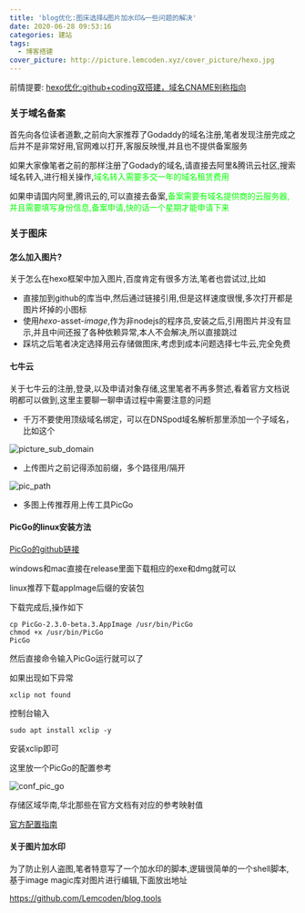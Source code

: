 ```yaml
---
title: 'blog优化:图床选择&图片加水印&一些问题的解决'
date: 2020-06-28 09:53:16
categories: 建站
tags:
  - 博客搭建
cover_picture: http://picture.lemcoden.xyz/cover_picture/hexo.jpg
---
```

前情提要:
<a href="https://lemcoden.xyz/2020/05/20/hexo优化-github-coding双搭建，域名CNAME别称指向/">hexo优化:github+coding双搭建，域名CNAME别称指向</a>

### 关于域名备案

首先向各位读者道歉,之前向大家推荐了Godaddy的域名注册,笔者发现注册完成之后并不是非常好用,官网难以打开,客服反映慢,并且也不提供备案服务

如果大家像笔者之前的那样注册了Godady的域名,请直接去阿里&腾讯云社区,搜索域名转入,进行相关操作,<font color=00ff00>域名转入需要多交一年的域名租赁费用</font>

如果申请国内阿里,腾讯云的,可以直接去备案,<font color=00ff00>备案需要有域名提供商的云服务器,并且需要填写身份信息,备案申请,快的话一个星期才能申请下来</font>

### 关于图床

#### 怎么加入图片?

关于怎么在hexo框架中加入图片,百度肯定有很多方法,笔者也尝试过,比如

- 直接加到github的库当中,然后通过链接引用,但是这样速度很慢,多次打开都是图片坏掉的小图标
- 使用*hexo*-asset-*image*,作为非nodejs的程序员,安装之后,引用图片并没有显示,并且中间还报了各种依赖异常,本人不会解决,所以直接跳过
- 踩坑之后笔者决定选择用云存储做图床,考虑到成本问题选择七牛云,完全免费

#### 七牛云

关于七牛云的注册,登录,以及申请对象存储,这里笔者不再多赘述,看着官方文档说明都可以做到,这里主要聊一聊申请过程中需要注意的问题

* 千万不要使用顶级域名绑定，可以在DNSpod域名解析那里添加一个子域名，比如这个

  

![picture_sub_domain](http://picture.lemcoden.xyz/blog_optimize/picture_sub_domain.png)

* 上传图片之前记得添加前缀，多个路径用/隔开

![pic_path](http://picture.lemcoden.xyz/blog_optimize/pic_path.png)

* 多图上传推荐用上传工具PicGo

####  PicGo的linux安装方法

<a href="https://github.com/Molunerfinn/PicGo">PicGo的github链接</a>

windows和mac直接在release里面下载相应的exe和dmg就可以

linux推荐下载appImage后缀的安装包

下载完成后,操作如下

```
cp PicGo-2.3.0-beta.3.AppImage /usr/bin/PicGo
chmod +x /usr/bin/PicGo
PicGo
```

然后直接命令输入PicGo运行就可以了

如果出现如下异常

```
xclip not found
```

控制台输入

```
sudo apt install xclip -y
```

安装xclip即可

这里放一个PicGo的配置参考



![conf_pic_go](http://picture.lemcoden.xyz/blog_optimize/conf_pic_go.png)

存储区域华南,华北那些在官方文档有对应的参考映射值

<a href="https://picgo.github.io/PicGo-Doc/zh/guide/config.html#%E4%B8%83%E7%89%9B%E5%9B%BE%E5%BA%8A">官方配置指南</a>

#### 关于图片加水印

为了防止别人盗图,笔者特意写了一个加水印的脚本,逻辑很简单的一个shell脚本,基于image magic库对图片进行编辑,下面放出地址

https://github.com/Lemcoden/blog.tools